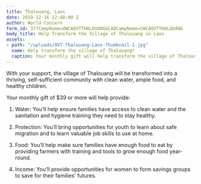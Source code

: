 ```yaml
---
title: Thalouang, Laos
date: 2019-12-16 22:48:00 Z
author: World Concern
form_id: 37?CampName=UWCAOVTTHALOUANG&CADCampName=CWCAOVTTHALOUANG
body_title: Help Transform the Village of Thalouang in Laos
assets:
- path: "/uploads/OVT-Thalouang-Laos-Thumbnail-1.jpg"
  name: Help transform the village of Thalouang!
  caption: Your monthly gift will help transform the village of Thaloung!
---
```


With your support, the village of Thalouang will be transformed into a thriving, self-sufficient community with clean water, ample food, and healthy children.

Your monthly gift of $39 or more will help provide:

1. Water: You’ll help ensure families have access to clean water and the sanitation and hygiene training they need to stay healthy.

2. Protection: You’ll bring opportunities for youth to learn about safe migration and to learn valuable job skills to use at home.

3. Food: You’ll help make sure families have enough food to eat by providing farmers with training and tools to grow enough food year-round.

4. Income: You’ll provide opportunities for women to form savings groups to save for their families’ futures.
